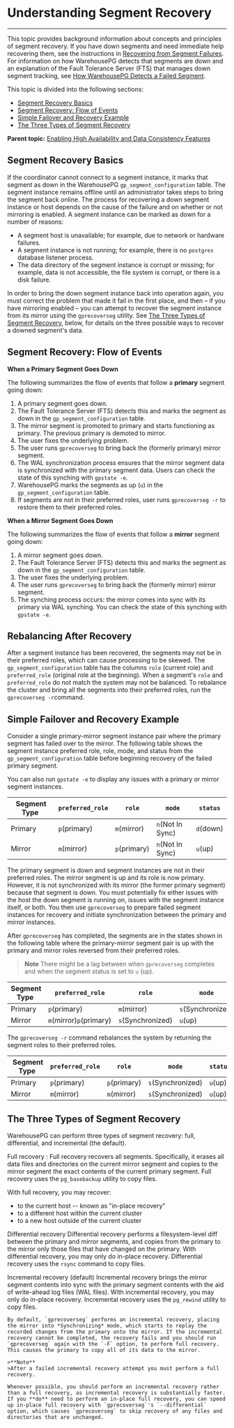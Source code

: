 # Understanding Segment Recovery
---

This topic provides background information about concepts and principles of segment recovery. If you have down segments and need immediate help recovering them, see the instructions in [Recovering from Segment Failures](recovering-from-segment-failures.html). For information on how WarehousePG detects that segments are down and an explanation of the Fault Tolerance Server \(FTS\) that manages down segment tracking, see [How WarehousePG Detects a Failed Segment](detecting-a-failed-segment.html).

This topic is divided into the following sections:

-   [Segment Recovery Basics](#recovery_basics)
-   [Segment Recovery: Flow of Events](#flow_of_events)
-   [Simple Failover and Recovery Example](#simple_example)
-   [The Three Types of Segment Recovery](#types_of_recovery)

**Parent topic:** [Enabling High Availability and Data Consistency Features](../ha/enabling-high-availability-features.html)

## <a id="recovery_basics"></a>Segment Recovery Basics

If the coordinator cannot connect to a segment instance, it marks that segment as down in the WarehousePG `gp_segment_configuration` table. The segment instance remains offline until an administrator takes steps to bring the segment back online. The process for recovering a down segment instance or host depends on the cause of the failure and on whether or not mirroring is enabled. A segment instance can be marked as down for a number of reasons:

-   A segment host is unavailable; for example, due to network or hardware failures.
-   A segment instance is not running; for example, there is no `postgres` database listener process.
-   The data directory of the segment instance is corrupt or missing; for example, data is not accessible, the file system is corrupt, or there is a disk failure.

In order to bring the down segment instance back into operation again, you must correct the problem that made it fail in the first place, and then – if you have mirroring enabled – you can attempt to recover the segment instance from its mirror using the `gprecoverseg` utility. See [The Three Types of Segment Recovery](#types_of_recovery), below, for details on the three possible ways to recover a downed segment's data.

## <a id="flow_of_events"></a>Segment Recovery: Flow of Events

**When a Primary Segment Goes Down**

The following summarizes the flow of events that follow a **primary** segment going down:

1.  A primary segment goes down.
2.  The Fault Tolerance Server \(FTS\) detects this and marks the segment as down in the `gp_segment_configuration` table.
3.  The mirror segment is promoted to primary and starts functioning as primary. The previous primary is demoted to mirror.
4.  The user fixes the underlying problem.
5.  The user runs `gprecoverseg` to bring back the \(formerly primary\) mirror segment.
6.  The WAL synchronization process ensures that the mirror segment data is synchronized with the primary segment data. Users can check the state of this synching with `gpstate -e`.
7.  WarehousePG marks the segments as up \(`u`\) in the `gp_segment_configuration` table.
8.  If segments are not in their preferred roles, user runs `gprecoverseg -r` to restore them to their preferred roles.

**When a Mirror Segment Goes Down**

The following summarizes the flow of events that follow a **mirror** segment going down:

1.  A mirror segment goes down.
2.  The Fault Tolerance Server \(FTS\) detects this and marks the segment as down in the `gp_segment_configuration` table.
3.  The user fixes the underlying problem.
4.  The user runs `gprecoverseg` to bring back the \(formerly mirror\) mirror segment.
5.  The synching process occurs: the mirror comes into sync with its primary via WAL synching. You can check the state of this synching with `gpstate -e`.

## <a id="rebalancing"></a>Rebalancing After Recovery

After a segment instance has been recovered, the segments may not be in their preferred roles, which can cause processing to be skewed. The `gp_segment_configuration` table has the columns `role` \(current role\) and `preferred_role` \(original role at the beginning\). When a segment's `role` and `preferred_role` do not match the system may not be balanced. To rebalance the cluster and bring all the segments into their preferred roles, run the `gprecoverseg -r`command.

## <a id="simple_example"></a>Simple Failover and Recovery Example

Consider a single primary-mirror segment instance pair where the primary segment has failed over to the mirror. The following table shows the segment instance preferred role, role, mode, and status from the `gp_segment_configuration` table before beginning recovery of the failed primary segment.

You can also run `gpstate -e` to display any issues with a primary or mirror segment instances.

| Segment Type |`preferred_role`|`role`|`mode`|`status`|
|--------------|----------------|------|------|--------|
|Primary|`p`\(primary\)|`m`\(mirror\)|`n`\(Not In Sync\)|`d`\(down\)|
|Mirror|`m`\(mirror\)|`p`\(primary\)|`n`\(Not In Sync\)|`u`\(up\)|

The primary segment is down and segment instances are not in their preferred roles. The mirror segment is up and its role is now primary. However, it is not synchronized with its mirror \(the former primary segment\) because that segment is down. You must potentially fix either issues with the host the down segment is running on, issues with the segment instance itself, or both. You then use `gprecoverseg` to prepare failed segment instances for recovery and initiate synchronization between the primary and mirror instances.

After `gprecoverseg` has completed, the segments are in the states shown in the following table where the primary-mirror segment pair is up with the primary and mirror roles reversed from their preferred roles.

>**Note** 
>There might be a lag between when `gprecoverseg` completes and when the segment status is set to `u` \(up\).

| Segment Type |`preferred_role`|`role`|`mode`|`status`|
|--------------|----------------|------|------|--------|
|Primary|`p`\(primary\)|`m`\(mirror\)|`s`\(Synchronized\)|`u`\(up\)|
|Mirror|`m`\(mirror\)`p`\(primary\)|`s`\(Synchronized\)|`u`\(up\)

The `gprecoverseg -r` command rebalances the system by returning the segment roles to their preferred roles.

| Segment Type |`preferred_role`|`role`|`mode`|`status`|
|--------------|----------------|------|------|--------|
|Primary|`p`\(primary\)|`p`\(primary\)|`s`\(Synchronized\)|`u`\(up\)|
|Mirror|`m`\(mirror\)|`m`\(mirror\)|`s`\(Synchronized\)|`u`\(up\)|

## <a id="types_of_recovery"></a>The Three Types of Segment Recovery

WarehousePG can perform three types of segment recovery: full, differential, and incremental (the default).

Full recovery
:  Full recovery recovers all segments. Specifically, it erases all data files and directories on the current mirror segment and copies to the mirror segment the exact contents of the current primary segment. Full recovery uses the `pg_basebackup` utility to copy files. 

   With full recovery, you may recover:

   - to the current host -- known as "in-place recovery"
   - to a different host within the current cluster
   - to a new host outside of the current cluster

Differential recovery
Differential recovery performs a filesystem-level diff between the primary and mirror segments, and copies from the primary to the mirror only those files that have changed on the primary. With differential recovery, you may only do in-place recovery. Differential recovery uses the `rsync` command to copy files.

Incremental recovery (default)
Incremental recovery brings the mirror segment contents into sync with the primary segment contents with the aid of write-ahead log files (WAL files). With incremental recovery, you may only do in-place recovery. Incremental recovery uses the `pg_rewind` utility to copy files. 

    By default, `gprecoverseg` performs an incremental recovery, placing the mirror into *Synchronizing* mode, which starts to replay the recorded changes from the primary onto the mirror. If the incremental recovery cannot be completed, the recovery fails and you should run `gprecoverseg` again with the `-F` option, to perform full recovery. This causes the primary to copy all of its data to the mirror.

    >**Note** 
    >After a failed incremental recovery attempt you must perform a full recovery.

    Whenever possible, you should perform an incremental recovery rather than a full recovery, as incremental recovery is substantially faster. If you **do** need to perform an in-place full recovery, you can speed up in-place full recovery with `gprecoverseg`'s `--differential` option, which causes `gprecoverseg` to skip recovery of any files and directories that are unchanged. 

